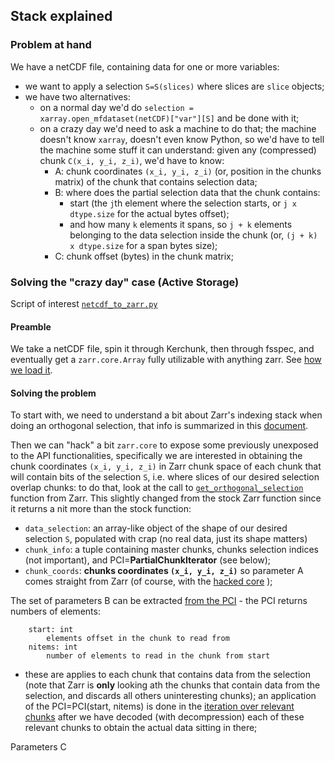 ## Stack explained

### Problem at hand

We have a netCDF file, containing data for one or more variables:

- we want to apply a selection `S=S(slices)` where slices are `slice` objects;
- we have two alternatives:
  - on a normal day we'd do `selection = xarray.open_mfdataset(netCDF)["var"][S]` and be done with it;
  - on a crazy day we'd need to ask a machine to do that; the machine doesn't know `xarray`, doesn't even know Python,
    so we'd have to tell the machine some stuff it can understand: given any (compressed) chunk `C(x_i, y_i, z_i)`,
    we'd have to know:
      - A: chunk coordinates `(x_i, y_i, z_i)` (or, position in the chunks matrix) of the chunk that contains selection data;
      - B: where does the partial selection data that the chunk contains:
        - start (the `j`th element where the selection starts, or `j x dtype.size` for the actual bytes offset);
        - and how many `k` elements it spans, so `j + k` elements belonging to the data selection inside the chunk
          (or, `(j + k) x dtype.size` for a span bytes size);
      - C: chunk offset (bytes) in the chunk matrix;

### Solving the "crazy day" case (Active Storage)

Script of interest [`netcdf_to_zarr.py`](https://github.com/valeriupredoi/hdf5_kerchunk_zarr/blob/main/netcdf_to_zarr.py)

#### Preamble

We take a netCDF file, spin it through Kerchunk, then through fsspec, and eventually get a `zarr.core.Array` fully
utilizable with anything zarr. See [how we load it](https://github.com/valeriupredoi/hdf5_kerchunk_zarr/blob/107e80d2939e35a29ececcc17acc7468cbf1e0bf/netcdf_to_zarr.py#L54).

#### Solving the problem

To start with, we need to understand a bit about Zarr's indexing stack when doing an orthogonal selection, that info is
summarized in this [document](https://github.com/valeriupredoi/hdf5_kerchunk_zarr/blob/main/indexer_for_selection.md).

Then we can "hack" a bit `zarr.core` to expose some previously unexposed to the API functionalities, specifically we are interested in
obtaining the chunk coordinates `(x_i, y_i, z_i)` in Zarr chunk space of each chunk that will contain bits of the selection `S`, i.e. where
slices of our desired selection overlap chunks: to do that, look at the call to [`get_orthogonal_selection`](https://github.com/valeriupredoi/hdf5_kerchunk_zarr/blob/107e80d2939e35a29ececcc17acc7468cbf1e0bf/netcdf_to_zarr.py#L85) function from Zarr. This slightly changed from the stock Zarr function since it returns a nit more than the stock function:

- `data_selection`: an array-like object of the shape of our desired selection `S`, populated with crap (no real data, just its shape matters)
- `chunk_info`: a tuple containing master chunks, chunks selection indices (not important), and PCI=**PartialChunkIterator** (see below);
- `chunk_coords`: **chunks coordinates `(x_i, y_i, z_i)`** so parameter A comes straight from Zarr (of course, with the [hacked core](https://github.com/valeriupredoi/hdf5_kerchunk_zarr/blob/main/core.py) );

The set of parameters B can be extracted [from the PCI](https://github.com/valeriupredoi/hdf5_kerchunk_zarr/blob/107e80d2939e35a29ececcc17acc7468cbf1e0bf/netcdf_to_zarr.py#L93) - the PCI returns numbers of elements:
```
    start: int
        elements offset in the chunk to read from
    nitems: int
        number of elements to read in the chunk from start
```
- these are applies to each chunk that contains data from the selection (note that Zarr is **only** looking ath the chunks that contain
data from the selection, and discards all others uninteresting chunks); an application of the PCI=PCI(start, nitems) is done in the
[iteration over relevant chunks](https://github.com/valeriupredoi/hdf5_kerchunk_zarr/blob/107e80d2939e35a29ececcc17acc7468cbf1e0bf/netcdf_to_zarr.py#L120)
after we have decoded (with decompression) each of these relevant chunks to obtain the actual data sitting in there;

Parameters C



